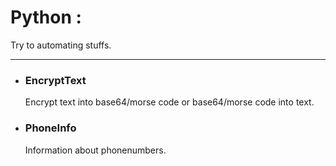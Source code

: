 # Python : 
   Try to automating stuffs.
<hr width = "100%" >

<ul>
   <li><h3>EncryptText</h3>Encrypt text into base64/morse code or base64/morse code into text.</li> 
   <li><h3>PhoneInfo</h3>Information about phonenumbers.</li>
</ul>
